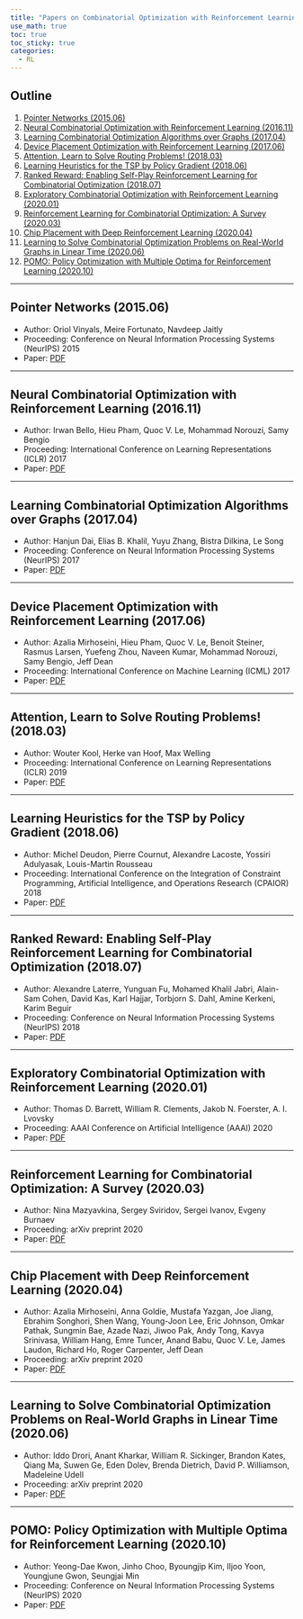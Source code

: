 ```yaml
---
title: "Papers on Combinatorial Optimization with Reinforcement Learning"
use_math: true
toc: true
toc_sticky: true
categories:
  - RL
---
```


## Outline
  
  1. [Pointer Networks (2015.06)](#1)
  2. [Neural Combinatorial Optimization with Reinforcement Learning (2016.11)](#2)
  3. [Learning Combinatorial Optimization Algorithms over Graphs (2017.04)](#3)
  4. [Device Placement Optimization with Reinforcement Learning (2017.06)](#4)
  5. [Attention, Learn to Solve Routing Problems! (2018.03)](#5)
  6. [Learning Heuristics for the TSP by Policy Gradient (2018.06)](#6)
  7. [Ranked Reward: Enabling Self-Play Reinforcement Learning for Combinatorial Optimization (2018.07)](#7)
  8. [Exploratory Combinatorial Optimization with Reinforcement Learning (2020.01)](#8)
  9. [Reinforcement Learning for Combinatorial Optimization: A Survey (2020.03)](#9)
  10. [Chip Placement with Deep Reinforcement Learning (2020.04)](#10)
  11. [Learning to Solve Combinatorial Optimization Problems on Real-World Graphs in Linear Time (2020.06)](#11)
  12. [POMO: Policy Optimization with Multiple Optima for Reinforcement Learning (2020.10)](#12)

---

<a name="1"></a>

## Pointer Networks (2015.06)

- Author: Oriol Vinyals, Meire Fortunato, Navdeep Jaitly
- Proceeding: Conference on Neural Information Processing Systems (NeurIPS) 2015
- Paper: [PDF](https://arxiv.org/pdf/1506.03134.pdf)

---

<a name="2"></a>

## Neural Combinatorial Optimization with Reinforcement Learning (2016.11)

- Author: Irwan Bello, Hieu Pham, Quoc V. Le, Mohammad Norouzi, Samy Bengio
- Proceeding: International Conference on Learning Representations (ICLR) 2017
- Paper: [PDF](https://arxiv.org/pdf/1611.09940.pdf)

---

<a name="3"></a>

## Learning Combinatorial Optimization Algorithms over Graphs (2017.04)

- Author: Hanjun Dai, Elias B. Khalil, Yuyu Zhang, Bistra Dilkina, Le Song
- Proceeding: Conference on Neural Information Processing Systems (NeurIPS) 2017
- Paper: [PDF](https://arxiv.org/pdf/1704.01665.pdf)

---

<a name="4"></a>

## Device Placement Optimization with Reinforcement Learning (2017.06)

- Author: Azalia Mirhoseini, Hieu Pham, Quoc V. Le, Benoit Steiner, Rasmus Larsen, Yuefeng Zhou, Naveen Kumar, Mohammad Norouzi, Samy Bengio, Jeff Dean
- Proceeding: International Conference on Machine Learning (ICML) 2017
- Paper: [PDF](http://proceedings.mlr.press/v70/mirhoseini17a/mirhoseini17a.pdf)

---

<a name="5"></a>

## Attention, Learn to Solve Routing Problems! (2018.03)

- Author: Wouter Kool, Herke van Hoof, Max Welling
- Proceeding: International Conference on Learning Representations (ICLR) 2019
- Paper: [PDF](https://arxiv.org/pdf/1803.08475.pdf)

---

<a name="6"></a>

## Learning Heuristics for the TSP by Policy Gradient (2018.06)

- Author: Michel Deudon, Pierre Cournut, Alexandre Lacoste, Yossiri Adulyasak, Louis-Martin Rousseau
- Proceeding: International Conference on the Integration of Constraint Programming, Artificial Intelligence, and Operations Research (CPAIOR) 2018
- Paper: [PDF](https://link.springer.com/chapter/10.1007/978-3-319-93031-2_12)

---

<a name="7"></a>

## Ranked Reward: Enabling Self-Play Reinforcement Learning for Combinatorial Optimization (2018.07)

- Author: Alexandre Laterre, Yunguan Fu, Mohamed Khalil Jabri, Alain-Sam Cohen, David Kas, Karl Hajjar, Torbjorn S. Dahl, Amine Kerkeni, Karim Beguir
- Proceeding: Conference on Neural Information Processing Systems (NeurIPS) 2018
- Paper: [PDF](https://arxiv.org/pdf/1807.01672.pdf)

---

<a name="8"></a>

## Exploratory Combinatorial Optimization with Reinforcement Learning (2020.01)

- Author: Thomas D. Barrett, William R. Clements, Jakob N. Foerster, A. I. Lvovsky
- Proceeding: AAAI Conference on Artificial Intelligence (AAAI) 2020
- Paper: [PDF](https://ojs.aaai.org/index.php/AAAI/article/view/5723)

---

<a name="9"></a>

## Reinforcement Learning for Combinatorial Optimization: A Survey (2020.03)

- Author: Nina Mazyavkina, Sergey Sviridov, Sergei Ivanov, Evgeny Burnaev
- Proceeding: arXiv preprint 2020
- Paper: [PDF](https://arxiv.org/pdf/2003.03600.pdf)

---

<a name="10"></a>

## Chip Placement with Deep Reinforcement Learning (2020.04)

- Author: Azalia Mirhoseini, Anna Goldie, Mustafa Yazgan, Joe Jiang, Ebrahim Songhori, Shen Wang, Young-Joon Lee, Eric Johnson, Omkar Pathak, Sungmin Bae, Azade Nazi, Jiwoo Pak, Andy Tong, Kavya Srinivasa, William Hang, Emre Tuncer, Anand Babu, Quoc V. Le, James Laudon, Richard Ho, Roger Carpenter, Jeff Dean
- Proceeding: arXiv preprint 2020
- Paper: [PDF](https://arxiv.org/pdf/2004.10746.pdf)

---

<a name="11"></a>

## Learning to Solve Combinatorial Optimization Problems on Real-World Graphs in Linear Time (2020.06)

- Author: Iddo Drori, Anant Kharkar, William R. Sickinger, Brandon Kates, Qiang Ma, Suwen Ge, Eden Dolev, Brenda Dietrich, David P. Williamson, Madeleine Udell
- Proceeding: arXiv preprint 2020
- Paper: [PDF](https://arxiv.org/pdf/2006.03750.pdf)

---

<a name="12"></a>

## POMO: Policy Optimization with Multiple Optima for Reinforcement Learning (2020.10)

- Author: Yeong-Dae Kwon, Jinho Choo, Byoungjip Kim, Iljoo Yoon, Youngjune Gwon, Seungjai Min
- Proceeding: Conference on Neural Information Processing Systems (NeurIPS) 2020
- Paper: [PDF](https://arxiv.org/pdf/2010.16011.pdf)
